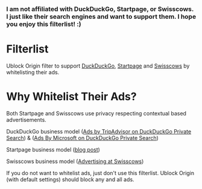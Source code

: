 ### I am not affiliated with DuckDuckGo, Startpage, or Swisscows. I just like their search engines and want to support them. I hope you enjoy this filterlist! :)

# Filterlist
Ublock Origin filter to support [DuckDuckGo](https://www.duckduckgo.com), [Startpage](https://www.startpage.com) and [Swisscows](https://www.swisscows.com) by whitelisting their ads. 

# Why Whitelist Their Ads?
Both Startpage and Swisscows use privacy respecting contextual based advertisements. 

DuckDuckGo business model ([Ads by TripAdvisor on DuckDuckGo Private Search](https://duckduckgo.com/duckduckgo-help-pages/company/ads-by-tripadvisor-on-duckduckgo-private-search/)) & ([Ads By Microsoft on DuckDuckGo Private Search](https://duckduckgo.com/duckduckgo-help-pages/company/ads-by-microsoft-on-duckduckgo-private-search/))

Startpage business model ([blog post](https://www.startpage.com/privacy-please/startpage-articles/whats-startpages-revenue-model))

Swisscows business model ([Advertising at Swisscows](https://swisscows.com/en/privacy))

If you do not want to whitelist ads, just don't use this filterlist. Ublock Origin (with default settings) should block any and all ads.
